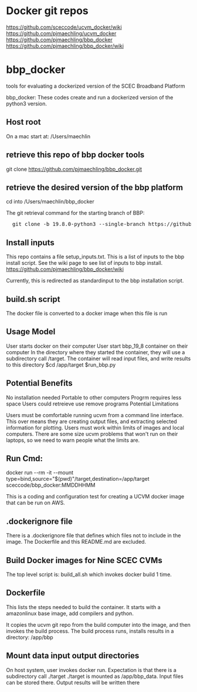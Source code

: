 # Docker git repos
https://github.com/sceccode/ucvm_docker/wiki
https://github.com/pjmaechling/ucvm_docker
https://github.com/pjmaechling/bbp_docker
https://github.com/pjmaechling/bbp_docker/wiki

# bbp_docker
tools for evaluating a dockerized version of the SCEC Broadband Platform

bbp_docker: These codes create and run a dockerized version of the python3 version.

## Host root
On a mac start at:
/Users/maechlin

## retrieve this repo of bbp docker tools
git clone https://github.com/pjmaechling/bbp_docker.git

## retrieve the desired version of the bbp platform
cd into /Users/maechlin/bbp_docker

The git retrieval command for the starting branch of BBP:
<pre>
  git clone -b 19.8.0-python3 --single-branch https://github.com/SCECcode/bbp.git
</pre>

## Install inputs
This repo contains a file setup_inputs.txt.
This is a list of inputs to the bbp install script.
See the wiki page to see list of inputs to bbp install.
https://github.com/pjmaechling/bbp_docker/wiki

Currently, this is redirected as standardinput to the bbp installation script.

## build.sh script
The docker file is converted to a docker image when this file is run


## Usage Model
User starts docker on their computer
User start bbp_19_8 container on their computer
In the directory where they started the container, they will use a subdirectory call /target.
The container will read input files, and write results to this directory
$cd /app/target
$run_bbp.py

## Potential Benefits

No installation needed Portable to other computers Progrm requires less space Users could retreieve use remove programs
Potential Limitations

Users must be comfortable running ucvm from a command line interface. This over means they are creating output files, and extracting selected information for plotting.
Users must work within limits of images and local computers. There are some size ucvm problems that won't run on their laptops, so we need to warn people what the limits are.


## Run Cmd:
docker run --rm -it --mount type=bind,source="$(pwd)"/target,destination=/app/target  sceccode/bbp_docker:MMDDHHMM

This is a coding and configuration test for creating a UCVM docker image that can be run on AWS.

## .dockerignore file
There is a .dockerignore file that defines which files not to include in the image. The Dockerfile and this README.md are excluded.

## Build Docker images for Nine SCEC CVMs
The top level script is: build_all.sh which invokes docker build 1 time.

## Dockerfile
This lists the steps needed to build the container. It starts with a amazonlinux base image, add compilers and python.

It copies the ucvm git repo from the build computer into the image, and then invokes the build process. The build process runs, installs results in a directory: /app/bbp

## Mount data input output directories
On host system, user invokes docker run. Expectation is that there is a subdirectory call ./target
./target is mounted as /app/bbp_data.
Input files can be stored there.
Output results will be written there
